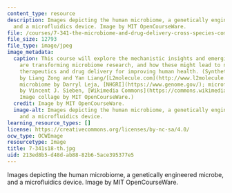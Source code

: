 ```yaml
---
content_type: resource
description: Images depicting the human microbiome, a genetically engineered microbe,
  and a microfluidics device. Image by MIT OpenCourseWare.
file: /courses/7-341-the-microbiome-and-drug-delivery-cross-species-communication-in-health-and-disease-spring-2018/213ed8b5d48dab8882b65ace395377e5_7-341s18-th.jpg
file_size: 12793
file_type: image/jpeg
image_metadata:
  caption: This course will explore the mechanistic insights and emerging tools that
    are transforming microbiome research, and how these might lead to new types of
    therapeutics and drug delivery for improving human health. (Synthetic circuit
    by Liang Zong and Yan Liang/[L2molecule.com](http://www.l2molecule.com/); human
    microbiome by Darryl Leja, [NHGRI](https://www.genome.gov/); microfluidic chip
    by Vincent J. Sieben, [Wikimedia Commons](https://commons.wikimedia.org/w/index.php?search=microfluidic+chip&title=Special:Search&profile=default&fulltext=1&searchToken=bj2f9xj980o6tqm6rqf2cwnaq#/media/File:FISHchip.jpg).
    Image collage by MIT OpenCourseWare.)
  credit: Image by MIT OpenCourseWare.
  image-alt: Images depicting the human microbiome, a genetically engineered microbe,
    and a microfluidics device.
learning_resource_types: []
license: https://creativecommons.org/licenses/by-nc-sa/4.0/
ocw_type: OCWImage
resourcetype: Image
title: 7-341s18-th.jpg
uid: 213ed8b5-d48d-ab88-82b6-5ace395377e5
---
```

Images depicting the human microbiome, a genetically engineered microbe, and a microfluidics device. Image by MIT OpenCourseWare.